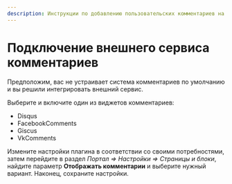 ```yaml
---
description: Инструкции по добавлению пользовательских комментариев на страницы портала
---
```


# Подключение внешнего сервиса комментариев

Предположим, вас не устраивает система комментариев по умолчанию и вы решили интегрировать внешний сервис.

Выберите и включите один из виджетов комментариев:

- Disqus
- FacebookComments
- Giscus
- VkComments

Измените настройки плагина в соответствии со своими потребностями, затем перейдите в раздел _Портал => Настройки => Страницы и блоки_, найдите параметр **Отображать комментарии** и выберите нужный вариант. Наконец, сохраните настройки.
